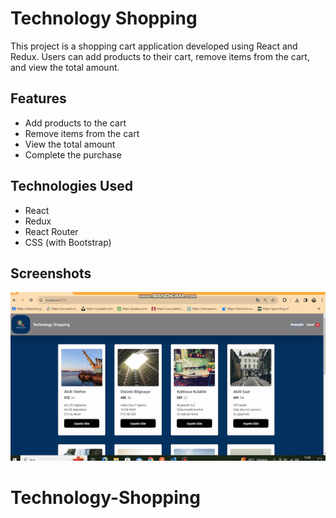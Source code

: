 <h1> Technology Shopping</h1>

This project is a shopping cart application developed using React and Redux. Users can add products to their cart, remove items from the cart, and view the total amount.

<h2> Features</h2>

- Add products to the cart
- Remove items from the cart
- View the total amount
- Complete the purchase

<h2> Technologies Used</h2>

- React
- Redux
- React Router
- CSS (with Bootstrap)

<h2> Screenshots</h2>

![](/public/tegnology.gif)
# Technology-Shopping
